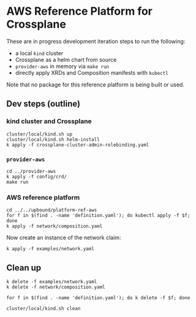 # AWS Reference Platform for Crossplane

These are in progress development iteration steps to run the following:

* a local `kind` cluster
* Crossplane as a helm chart from source
* `provider-aws` in memory via `make run`
* directly apply XRDs and Composition manifests with `kubectl`

Note that no package for this reference platform is being built or used.

## Dev steps (outline)

### kind cluster and Crossplane

```console
cluster/local/kind.sh up
cluster/local/kind.sh helm-install
k apply -f crossplane-cluster-admin-rolebinding.yaml
```

### `provider-aws`

```console
cd ../provider-aws
k apply -f config/crd/
make run
```

### AWS reference platform

```console
cd ../../upbound/platform-ref-aws
for f in $(find . -name 'definition.yaml'); do kubectl apply -f $f; done
k apply -f network/composition.yaml
```

Now create an instance of the network claim:

```console
k apply -f examples/network.yaml
```

## Clean up

```console
k delete -f examples/network.yaml
k delete -f network/composition.yaml

for f in $(find . -name 'definition.yaml'); do k delete -f $f; done

cluster/local/kind.sh clean
```

